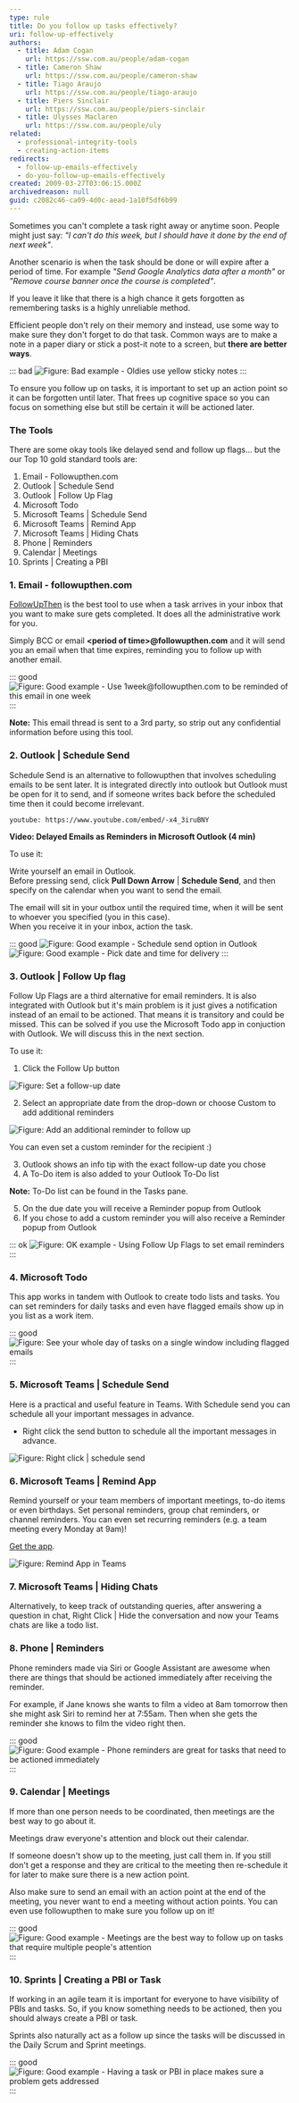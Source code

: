 ```yaml
---
type: rule
title: Do you follow up tasks effectively?
uri: follow-up-effectively
authors:
  - title: Adam Cogan
    url: https://ssw.com.au/people/adam-cogan
  - title: Cameron Shaw
    url: https://ssw.com.au/people/cameron-shaw
  - title: Tiago Araujo
    url: https://ssw.com.au/people/tiago-araujo
  - title: Piers Sinclair
    url: https://ssw.com.au/people/piers-sinclair
  - title: Ulysses Maclaren
    url: https://ssw.com.au/people/uly
related:
  - professional-integrity-tools
  - creating-action-items
redirects:
  - follow-up-emails-effectively
  - do-you-follow-up-emails-effectively
created: 2009-03-27T03:06:15.000Z
archivedreason: null
guid: c2082c46-ca09-4d0c-aead-1a10f5df6b99
---
```

Sometimes you can't complete a task right away or anytime soon. People might just say: _"I can't do this week, but I should have it done by the end of next week"_.

Another scenario is when the task should be done or will expire after a period of time. For example _"Send Google Analytics data after a month"_ or _"Remove course banner once the course is completed"_.

If you leave it like that there is a high chance it gets forgotten as remembering tasks is a highly unreliable method.

Efficient people don't rely on their memory and instead, use some way to make sure they don't forget to do that task. Common ways are to make a note in a paper diary or stick a post-it note to a screen, but **there are better ways**.

<!--endintro-->

::: bad
![Figure: Bad example - Oldies use yellow sticky notes](adobe-firefly-screen-with-sticky-notes.jpg)
:::

To ensure you follow up on tasks, it is important to set up an action point so it can be forgotten until later. That frees up cognitive space so you can focus on something else but still be certain it will be actioned later. 

### The Tools

There are some okay tools like delayed send and follow up flags... but the our Top 10 gold standard tools are:

1. Email - Followupthen.com
2. Outlook | Schedule Send
3. Outlook | Follow Up Flag
4. Microsoft Todo
5. Microsoft Teams | Schedule Send
6. Microsoft Teams | Remind App
7. Microsoft Teams | Hiding Chats
8. Phone | Reminders
9. Calendar | Meetings
10. Sprints | Creating a PBI

### 1. Email - followupthen.com

[FollowUpThen](https://www.followupthen.com) is the best tool to use when a task arrives in your inbox that you want to make sure gets completed. It does all the administrative work for you.

Simply BCC or email **&lt;period of time&gt;@followupthen.com** and it will send you an email when that time expires, reminding you to follow up with another email.

::: good
![Figure: Good example - Use 1week@followupthen.com to be reminded of this email in one week](FollowUpThen.jpg)
:::

**Note:** This email thread is sent to a 3rd party, so strip out any confidential information before using this tool.


### 2. Outlook | Schedule Send

Schedule Send is an alternative to followupthen that involves scheduling emails to be sent later. It is integrated directly into outlook but Outlook must be open for it to send, and if someone writes back before the scheduled time then it could become irrelevant. 

`youtube: https://www.youtube.com/embed/-x4_3iruBNY`

**Video: Delayed Emails as Reminders in Microsoft Outlook (4 min)**

To use it:

Write yourself an email in Outlook.  
Before pressing send, click **Pull Down Arrow** | **Schedule Send**, and then specify on the calendar when you want to send the email.

The email will sit in your outbox until the required time, when it will be sent to whoever you specified (you in this case).  
When you receive it in your inbox, action the task.

::: good
![Figure: Good example - Schedule send option in Outlook](schedule-send-tab.jpg)
![Figure: Good example - Pick date and time for delivery](schedule-send-calendar.jpg)
:::

### 3. Outlook | Follow Up flag

Follow Up Flags are a third alternative for email reminders. It is also integrated with Outlook but it's main problem is it just gives a notification instead of an email to be actioned. That means it is transitory and could be missed. This can be solved if you use the Microsoft Todo app in conjuction with Outlook. We will discuss this in the next section.

To use it:

1. Click the Follow Up button 

![Figure: Set a follow-up date](followup1.jpg)

2. Select an appropriate date from the drop-down or choose Custom to add additional reminders 
     
![Figure: Add an additional reminder to follow up](followup2.jpg)

You can even set a custom reminder for the recipient :)

3. Outlook shows an info tip with the exact follow-up date you chose
4. A To-Do item is also added to your Outlook To-Do list 

  **Note:** To-Do list can be found in the Tasks pane.

5. On the due date you will receive a Reminder popup from Outlook
6. If you chose to add a custom reminder you will also receive a Reminder popup from Outlook

::: ok
![Figure: OK example - Using Follow Up Flags to set email reminders](followup3.jpg)
:::

### 4. Microsoft Todo

This app works in tandem with Outlook to create todo lists and tasks. You can set reminders for daily tasks and even have flagged emails show up in you list as a work item.

::: good
![Figure: See your whole day of tasks on a single window including flagged emails](microsoft-todo-summary-page.jpg)
:::

### 5. Microsoft Teams | Schedule Send

  Here is a practical and useful feature in Teams. With Schedule send you can schedule all your important messages in advance.

  * Right click the send button to schedule all the important messages in advance.
  
  ![Figure: Right click | schedule send](https://user-images.githubusercontent.com/97415708/208787147-65563106-eb48-45cf-adcc-df5b1146b99b.png)

### 6. Microsoft Teams | Remind App

  Remind yourself or your team members of important meetings, to-do items or even birthdays. Set personal reminders, group chat reminders, or channel reminders. You can even set recurring reminders (e.g. a team meeting every Monday at 9am)!
   
  [Get the app](https://appsource.microsoft.com/en-us/product/office/wa200001444?tab=overview).
  
  ![Figure: Remind App in Teams](https://user-images.githubusercontent.com/97415708/208787403-1cf64ce9-36cf-4115-94ff-80e61e35dd16.png)

### 7. Microsoft Teams | Hiding Chats

Alternatively, to keep track of outstanding queries, after answering a question in chat, Right Click | Hide the conversation and now your Teams chats are like a todo list.

### 8. Phone | Reminders

Phone reminders made via Siri or Google Assistant are awesome when there are things that should be actioned immediately after receiving the reminder. 

For example, if Jane knows she wants to film a video at 8am tomorrow then she might ask Siri to remind her at 7:55am. Then when she gets the reminder she knows to film the video right then.

::: good
![Figure: Good example - Phone reminders are great for tasks that need to be actioned immediately](iphone-reminder.png)
:::

### 9. Calendar | Meetings

If more than one person needs to be coordinated, then meetings are the best way to go about it.

Meetings draw everyone's attention and block out their calendar. 

If someone doesn't show up to the meeting, just call them in. If you still don't get a response and they are critical to the meeting then re-schedule it for later to make sure there is a new action point.

Also make sure to send an email with an action point at the end of the meeting, you never want to end a meeting without action points. You can even use followupthen to make sure you follow up on it!

::: good
![Figure: Good example - Meetings are the best way to follow up on tasks that require multiple people's attention](calendarfollowup.png)
:::

### 10. Sprints | Creating a PBI or Task

If working in an agile team it is important for everyone to have visibility of PBIs and tasks. So, if you know something needs to be actioned, then you should always create a PBI or task.

Sprints also naturally act as a follow up since the tasks will be discussed in the Daily Scrum and Sprint meetings.

::: good
![Figure: Good example - Having a task or PBI in place makes sure a problem gets addressed](pbifollowup.png)
:::
